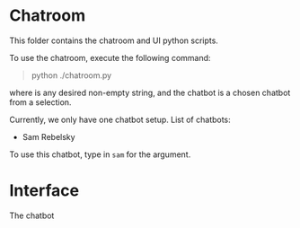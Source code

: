 # Chatroom

This folder contains the chatroom and UI python scripts.

To use the chatroom, execute the following command:

> python ./chatroom.py <username> <chatbot>

where <username> is any desired non-empty string, and the chatbot is a
chosen chatbot from a selection.

Currently, we only have one chatbot setup. List of chatbots:
- Sam Rebelsky

To use this chatbot, type in `sam` for the <chatbot> argument.

# Interface

The chatbot 

